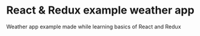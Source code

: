 React & Redux example weather app
=================================

Weather app example made while learning basics of React and Redux


